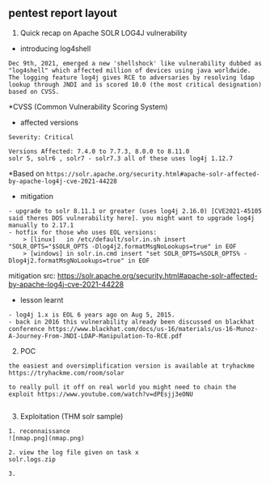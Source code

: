 pentest report layout
-------------------------------------------
1. Quick recap on Apache SOLR LOG4J vulnerability

- introducing log4shell
```
Dec 9th, 2021, emerged a new 'shellshock' like vulnerability dubbed as "log4shell" which affected million of devices using java worldwide. The logging feature log4j gives RCE to adversaries by resolving ldap lookup through JNDI and is scored 10.0 (the most critical designation) based on CVSS.
```
\*CVSS (Common Vulnerability Scoring System)

- affected versions
```
Severity: Critical

Versions Affected: 7.4.0 to 7.7.3, 8.0.0 to 8.11.0
solr 5, solr6 , solr7 - solr7.3 all of these uses log4j 1.12.7 
```
\*Based on `https://solr.apache.org/security.html#apache-solr-affected-by-apache-log4j-cve-2021-44228`

- mitigation
```
- upgrade to solr 8.11.1 or greater (uses log4j 2.16.0) [CVE2021-45105 said theres DOS vulnerability here]. you might want to upgrade log4j manually to 2.17.1
- hotfix for those who uses EOL versions:
	> [linux] 	in /etc/default/solr.in.sh insert "SOLR_OPTS="$SOLR_OPTS -Dlog4j2.formatMsgNoLookups=true" in EOF
	> [windows]	in solr.in.cmd insert "set SOLR_OPTS=%SOLR_OPTS% -Dlog4j2.formatMsgNoLookups=true" in EOF
```
mitigation src: https://solr.apache.org/security.html#apache-solr-affected-by-apache-log4j-cve-2021-44228


- lesson learnt
```
- log4j 1.x is EOL 6 years ago on Aug 5, 2015.
- back in 2016 this vulnerability already been discussed on blackhat conference https://www.blackhat.com/docs/us-16/materials/us-16-Munoz-A-Journey-From-JNDI-LDAP-Manipulation-To-RCE.pdf
```

2. POC
```
the easiest and oversimplification version is available at tryhackme https://tryhackme.com/room/solar

to really pull it off on real world you might need to chain the exploit https://www.youtube.com/watch?v=dPEsjj3eONU


```

3. Exploitation (THM solr sample)
```
1. reconnaissance
![nmap.png](nmap.png)

2. view the log file given on task x
solr.logs.zip

3. 	
```
